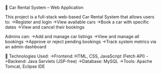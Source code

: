 🚗 Car Rental System – Web Application

This project is a full-stack web-based Car Rental System that allows users to:
->Register and login
->View available cars
->Book a car with specific dates
->View and cancel their bookings

Admins can:
->Add and manage car listings
->View and manage all bookings
->Approve or reject pending bookings
->Track system metrics via an admin dashboard

🔧 Technologies Used:
->Frontend: HTML, CSS, JavaScript (Fetch API)
->Backend: Java Servlets (JSP-free)
->Database: MySQL
->Tools: Apache Tomcat, Eclipse IDE

